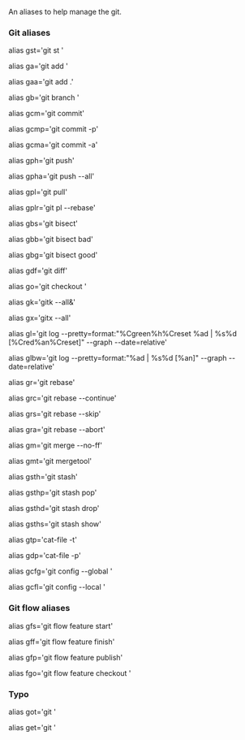 An aliases to help manage the git.

### Git aliases
alias gst='git st '

alias ga='git add '

alias gaa='git add .'

alias gb='git branch '

alias gcm='git commit'

alias gcmp='git commit -p'

alias gcma='git commit -a'

alias gph='git push'

alias gpha='git push --all'

alias gpl='git pull'

alias gplr='git pl --rebase'

alias gbs='git bisect'

alias gbb='git bisect bad'

alias gbg='git bisect good'

alias gdf='git diff'

alias go='git checkout '

alias gk='gitk --all&'

alias gx='gitx --all'

alias gl='git log --pretty=format:\"%Cgreen%h%Creset %ad | %s%d [%Cred%an%Creset]\" --graph --date=relative'

alias glbw='git log --pretty=format:\"%ad | %s%d [%an]\" --graph --date=relative'

alias gr='git rebase'

alias grc='git rebase --continue'

alias grs='git rebase --skip'

alias gra='git rebase --abort'

alias gm='git merge --no-ff'

alias gmt='git mergetool'

alias gsth='git stash'

alias gsthp='git stash pop'

alias gsthd='git stash drop'

alias gsths='git stash show'

alias gtp='cat-file -t'

alias gdp='cat-file -p'

alias gcfg='git config --global '

alias gcfl='git config --local '

### Git flow aliases

alias gfs='git flow feature start'

alias gff='git flow feature finish'

alias gfp='git flow feature publish'

alias fgo='git flow feature checkout '

### Typo

alias got='git '

alias get='git '
